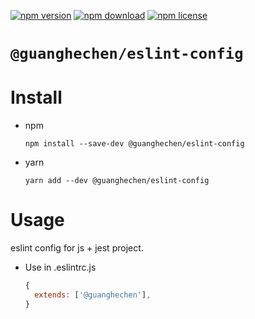 [![npm version](https://img.shields.io/npm/v/@guanghechen/eslint-config.svg)](https://www.npmjs.com/package/@guanghechen/eslint-config)
[![npm download](https://img.shields.io/npm/dm/@guanghechen/eslint-config.svg)](https://www.npmjs.com/package/@guanghechen/eslint-config)
[![npm license](https://img.shields.io/npm/l/@guanghechen/eslint-config.svg)](https://www.npmjs.com/package/@guanghechen/eslint-config)


# `@guanghechen/eslint-config`

# Install

* npm

  ```npm
  npm install --save-dev @guanghechen/eslint-config
  ```

* yarn

  ```npm
  yarn add --dev @guanghechen/eslint-config
  ```

# Usage

eslint config for js + jest project.

  * Use in .eslintrc.js

    ```javascript
    {
      extends: ['@guanghechen'],
    }
    ```
